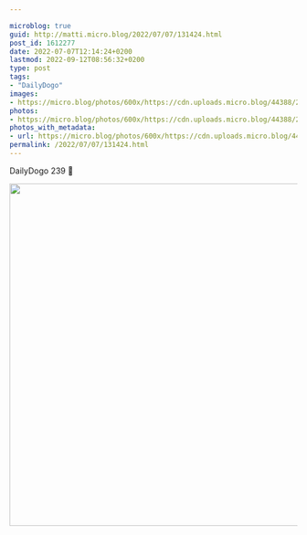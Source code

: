 ```yaml
---

microblog: true
guid: http://matti.micro.blog/2022/07/07/131424.html
post_id: 1612277
date: 2022-07-07T12:14:24+0200
lastmod: 2022-09-12T08:56:32+0200
type: post
tags:
- "DailyDogo"
images:
- https://micro.blog/photos/600x/https://cdn.uploads.micro.blog/44388/2022/f0682c9e51.jpg
photos:
- https://micro.blog/photos/600x/https://cdn.uploads.micro.blog/44388/2022/f0682c9e51.jpg
photos_with_metadata:
- url: https://micro.blog/photos/600x/https://cdn.uploads.micro.blog/44388/2022/f0682c9e51.jpg
permalink: /2022/07/07/131424.html
---
```

DailyDogo 239 🐶

<img src="/media/uploads/2022/f0682c9e51.jpg" width="600" height="600" alt="" />

